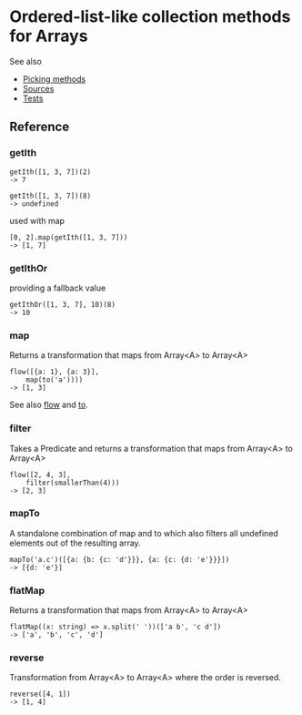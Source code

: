 # Ordered-list-like collection methods for Arrays

See also
 
* [Picking methods](arrays_list_like_pick.md)
* [Sources](../src/collections/arrays_list_like.ts)
* [Tests](../test/collections/arrays_list_like.spec.ts)

## Reference

### getIth

```
getIth([1, 3, 7])(2)
-> 7
```

```
getIth([1, 3, 7])(8)
-> undefined
```

used with map

```
[0, 2].map(getIth([1, 3, 7]))
-> [1, 7]
```

### getIthOr

providing a fallback value

```
getIthOr([1, 3, 7], 10)(8)
-> 10
```

### map

Returns a transformation that
maps from Array\<A> to Array\<A>

```
flow([{a: 1}, {a: 3}],
    map(to('a'))))
-> [1, 3]       
```

See also [flow](./flow.md) and [to](objects.md).

### filter

Takes a Predicate<A> and returns a transformation that
maps from Array\<A> to Array\<A>

```
flow([2, 4, 3],
    filter(smallerThan(4)))
-> [2, 3]
```

### mapTo

A standalone combination of map and to which also filters 
all undefined elements out of the resulting array.

```
mapTo('a.c')([{a: {b: {c: 'd'}}}, {a: {c: {d: 'e'}}}])
-> [{d: 'e'}]
```

### flatMap

Returns a transformation that
maps from Array\<A> to Array\<A>

```
flatMap((x: string) => x.split(' '))(['a b', 'c d'])
-> ['a', 'b', 'c', 'd']
```

### reverse

Transformation from Array\<A> to Array\<A>
where the order is reversed.

```
reverse([4, 1])
-> [1, 4]
```


